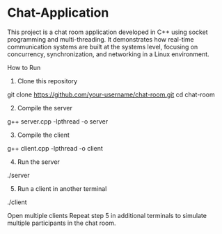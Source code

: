 # Chat-Application
This project is a chat room application developed in C++ using socket programming and multi-threading. It demonstrates how real-time communication systems are built at the systems level, focusing on concurrency, synchronization, and networking in a Linux environment.

How to Run

1. Clone this repository

git clone https://github.com/your-username/chat-room.git
cd chat-room


2. Compile the server

g++ server.cpp -lpthread -o server


3. Compile the client

g++ client.cpp -lpthread -o client


4. Run the server

./server


5. Run a client in another terminal

./client


Open multiple clients
Repeat step 5 in additional terminals to simulate multiple participants in the chat room.
